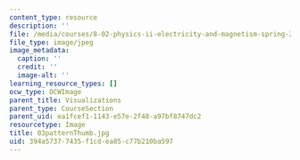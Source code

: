 ```yaml
---
content_type: resource
description: ''
file: /media/courses/8-02-physics-ii-electricity-and-magnetism-spring-2007/394a57377435f1cdea85c77b210ba597_03patternThumb.jpg
file_type: image/jpeg
image_metadata:
  caption: ''
  credit: ''
  image-alt: ''
learning_resource_types: []
ocw_type: OCWImage
parent_title: Visualizations
parent_type: CourseSection
parent_uid: ea1fcef1-1143-e57e-2f48-a97bf8747dc2
resourcetype: Image
title: 03patternThumb.jpg
uid: 394a5737-7435-f1cd-ea85-c77b210ba597
---
```

